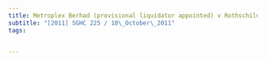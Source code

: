 ```yaml
---
title: Metroplex Berhad (provisional liquidator appointed) v Rothschild (Singapore) Ltd and another 
subtitle: "[2011] SGHC 225 / 10\_October\_2011"
tags:


---
```


